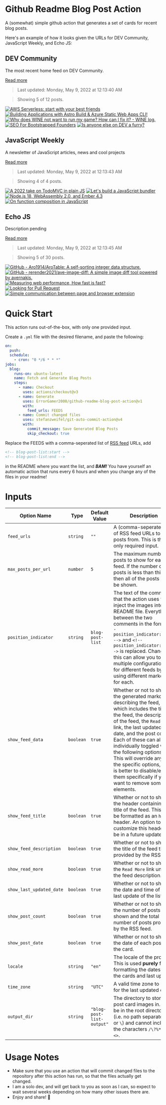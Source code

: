 # Github Readme Blog Post Action

A (somewhat) simple github action that generates a set of cards for recent blog posts.

Here's an example of how it looks given the URLs for DEV Community, JavaScript Weekly, and Echo JS:

<!-- post-list:start -->
## DEV Community

The most recent home feed on DEV Community.

[Read more](https://dev.to)
> Last updated: Monday, May 9, 2022 at 12:13:40 AM

> Showing 5 of 12 posts.

[![AWS Serverless: start with your best friends](https://raw.githubusercontent.com/ErrorGamer2000/github-readme-blog-post-action/main/generated_files/DEV_Community/AWS_Serverless__start_with_your_best_friends.svg)](https://dev.to/aws-builders/aws-serverless-start-with-your-best-friends-3a6i)
[![Building Applications with Astro Build & Azure Static Web Apps CLI!](https://raw.githubusercontent.com/ErrorGamer2000/github-readme-blog-post-action/main/generated_files/DEV_Community/Building_Applications_with_Astro_Build___Azure_Static_Web_Apps_CLI!.svg)](https://dev.to/azure/building-applications-with-astro-build-azure-static-web-apps-cli-a20)
[![Why does WINE not want to run my game? How can I fix it? - WINE log.](https://raw.githubusercontent.com/ErrorGamer2000/github-readme-blog-post-action/main/generated_files/DEV_Community/Why_does_WINE_not_want_to_run_my_game__How_can_I_fix_it__-_WINE_log..svg)](https://dev.to/baenencalin/why-does-wine-not-want-to-run-my-game-how-can-i-fix-it-wine-log-20ma)
[![SEO For Bootstrapped Founders](https://raw.githubusercontent.com/ErrorGamer2000/github-readme-blog-post-action/main/generated_files/DEV_Community/SEO_For_Bootstrapped_Founders.svg)](https://dev.to/tomzaragoza/seo-for-bootstrapped-founders-3i2a)
[![Is anyone else on DEV a furry?](https://raw.githubusercontent.com/ErrorGamer2000/github-readme-blog-post-action/main/generated_files/DEV_Community/Is_anyone_else_on_DEV_a_furry_.svg)](https://dev.to/baenencalin/is-anyone-else-on-dev-a-furry-2915)


## JavaScript Weekly

A newsletter of JavaScript articles, news and cool projects

[Read more](https://javascriptweekly.com/)
> Last updated: Monday, May 9, 2022 at 12:13:43 AM

> Showing 4 of 4 posts.

[![A 2022 take on TodoMVC in plain JS](https://raw.githubusercontent.com/ErrorGamer2000/github-readme-blog-post-action/main/generated_files/JavaScript_Weekly/A_2022_take_on_TodoMVC_in_plain_JS.svg)](https://javascriptweekly.com/issues/588)
[![Let's build a JavaScript bundler](https://raw.githubusercontent.com/ErrorGamer2000/github-readme-blog-post-action/main/generated_files/JavaScript_Weekly/Let's_build_a_JavaScript_bundler.svg)](https://javascriptweekly.com/issues/587)
[![Node.js 18, WebAssembly 2.0, and Ember 4.3](https://raw.githubusercontent.com/ErrorGamer2000/github-readme-blog-post-action/main/generated_files/JavaScript_Weekly/Node.js_18__WebAssembly_2.0__and_Ember_4.3.svg)](https://javascriptweekly.com/issues/586)
[![On function composition in JavaScript](https://raw.githubusercontent.com/ErrorGamer2000/github-readme-blog-post-action/main/generated_files/JavaScript_Weekly/On_function_composition_in_JavaScript.svg)](https://javascriptweekly.com/issues/585)


## Echo JS

Description pending

[Read more](
http://www.echojs.com
)
> Last updated: Monday, May 9, 2022 at 12:13:45 AM

> Showing 5 of 30 posts.

[![GitHub - Aro1914/AroTable: A self-sorting integer data structure.](https://raw.githubusercontent.com/ErrorGamer2000/github-readme-blog-post-action/main/generated_files/_Echo_JS_/GitHub_-_Aro1914_AroTable__A_self-sorting_integer_data_structure..svg)](https://github.com/Aro1914/AroTable)
[![GitHub - rerender2021/ave-image-diff: A simple image diff tool powered by avernakis.](https://raw.githubusercontent.com/ErrorGamer2000/github-readme-blog-post-action/main/generated_files/_Echo_JS_/GitHub_-_rerender2021_ave-image-diff__A_simple_image_diff_tool_powered_by_avernakis..svg)](https://github.com/rerender2021/ave-image-diff)
[![Measuring web performance, How fast is fast?](https://raw.githubusercontent.com/ErrorGamer2000/github-readme-blog-post-action/main/generated_files/_Echo_JS_/Measuring_web_performance__How_fast_is_fast_.svg)](https://medhatdawoud.net/blog/measuring-web-performance)
[![Looking for Pull Request](https://raw.githubusercontent.com/ErrorGamer2000/github-readme-blog-post-action/main/generated_files/_Echo_JS_/Looking_for_Pull_Request.svg)](https://lookingforpullrequests.carrd.co)
[![Simple communication between page and browser extension](https://raw.githubusercontent.com/ErrorGamer2000/github-readme-blog-post-action/main/generated_files/_Echo_JS_/Simple_communication_between_page_and_browser_extension.svg)](https://dev.to/przemyslawjanpietrzak/simple-communication-between-page-and-browser-extension-1knf)


<!-- post-list:end -->

# Quick Start

This action runs out-of-the-box, with only one provided input.

Create a `.yml` file with the desired filename, and paste the following:

```yml
on:
  push:
  schedule:
    - cron: "0 */6 * * *"
jobs:
  blog:
    runs-on: ubuntu-latest
    name: Fetch and Generate Blog Posts
    steps:
      - name: Checkout
        uses: actions/checkout@v3
      - name: Generate
        uses: ErrorGamer2000/github-readme-blog-post-action@v1
        with:
          feed_urls: FEEDS
      - name: Commit changed files
        uses: stefanzweifel/git-auto-commit-action@v4
        with:
          commit_message: Save Generated Blog Posts
          skip_checkout: true
```

Replace the FEEDS with a comma-seperated list of [RSS feed](https://rss.com/blog/how-do-rss-feeds-work/) URLs, add

```md
<!-- blog-post-list:start -->
<!-- blog-post-list:end -->
```

in the README where you want the list, and **_BAM!_** You have yourself an automatic action that runs every 6 hours and when you change any of the files in your readme!

# Inputs

<table>
  <thead>
    <tr>
      <th>Option Name</th>
      <th>Type</th>
      <th>Default Value</th>
      <th>Description</th>
    </tr>
  </thead>
  <tbody>
    <tr>
      <td><code>feed_urls</code></td>
      <td><code>string</code></td>
      <td><code>""</code></td>
      <td>A (comma-seperated) list of RSS feed URLs to load posts from. This is the only required input.</td>
    </tr>
    <tr>
      <td><code>max_posts_per_url</code></td>
      <td><code>number</code></td>
      <td><code>5</code></td>
      <td>The maximum number of posts to show for each feed. If the number of posts is less than this, then all of the posts will be shown.</td>
    </tr>
    <tr>
      <td><code>position_indicator</code></td>
      <td><code>string</code></td>
      <td><code>blog-post-list</code></td>
      <td>The text of the comments that the action uses to inject the images into the README file. Everything between the two comments in the form <code>&lt;!-- position_indicator:start --&gt;</code> and <code>&lt;!-- position_indicator:end --&gt;</code> is replaced. Changing this can allow you to use multiple configurations for different feeds by using different markers for each.</td>
    </tr>
    <tr>
      <td><code>show_feed_data</code></td>
      <td><code>boolean</code></td>
      <td><code>true</code></td>
      <td>Whether or not to show the generated markdown describing the feed, which includes the title of the feed, the description of the feed, the <code>Read More</code> link, the last updated date, and the post count. Each of these can also be individually toggled with the following options. This will override any of the specific options, so it is better to disable/enable them specifically if you want to remove some elements.</td>
    </tr>
    <tr>
      <td><code>show_feed_title</code></td>
      <td><code>boolean</code></td>
      <td><code>true</code></td>
      <td>Whether or not to show the header containing the title of the feed. This will be formatted as an <code>h2</code> header. An option to customize this header will be in a future update.</td>
    </tr>
    <tr>
      <td><code>show_feed_description</code></td>
      <td><code>boolean</code></td>
      <td><code>true</code></td>
      <td>Whether or not to show the title of the feed that is provided by the RSS feed.</td>
    </tr>
    <tr>
      <td><code>show_read_more</code></td>
      <td><code>boolean</code></td>
      <td><code>true</code></td>
      <td>Whether or not to show the <code>Read More</code> link under the feed description.</td>
    </tr>
    <tr>
      <td><code>show_last_updated_date</code></td>
      <td><code>boolean</code></td>
      <td><code>true</code></td>
      <td>Whether or not to show the date and time of the last update of the list.</td>
    </tr>
    <tr>
      <td><code>show_post_count</code></td>
      <td><code>boolean</code></td>
      <td><code>true</code></td>
      <td>Whether or not to show the number of posts shown and the total number of posts provided by the RSS feed.</td>
    </tr>
    <tr>
      <td><code>show_post_date</code></td>
      <td><code>boolean</code></td>
      <td><code>true</code></td>
      <td>Whether or not to show the date of each post on the card.</td>
    </tr>
    <tr>
      <td><code>locale</code></td>
      <td><code>string</code></td>
      <td><code>"en"</code></td>
      <td>The locale of the project. This is used <strong>purely</strong> for formatting the dates of the cards and last update.</td>
    </tr>
    <tr>
      <td><code>time_zone</code></td>
      <td><code>string</code></td>
      <td><code>"UTC"</code></td>
      <td>A valid time zone to use for the last updated date.</td>
    </tr>
    <tr>
      <td><code>output_dir</code></td>
      <td><code>string</code></td>
      <td><code>"blog-post-list-output"</code></td>
      <td>The directory to store the post card images in. Must be in the root directory (i.e. no path separators <code>/</code> or <code>\</code>) and cannot include the characters <code>/\?%*:|"&lt;&gt;</code>.</td>
    </tr>
<!--
    <tr>
      <td><code></code></td>
      <td><cde></cde></td>
      <td><code></code></td>
      <td></td>
    </tr>
-->
  </tbody>
</table>

# Usage Notes

- Make sure that you use an action that will commit changed files to the repository after this action has run, so that the files actually get changed.
- I am a solo dev, and will get back to you as soon as I can, so expect to wait several weeks depending on how many other issues there are.
- Enjoy and share! 🤗
